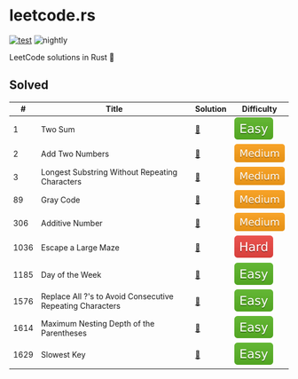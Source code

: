 # leetcode.rs

[![test](https://github.com/liuxiaotian/leetcode.rs/actions/workflows/ci.yml/badge.svg?branch=main)](https://github.com/liuxiaotian/leetcode.rs/actions/workflows/ci.yml)
![nightly](https://img.shields.io/badge/update-nightly-blue)

LeetCode solutions in Rust 🦀

## Solved

| #    | Title                                                     | Solution                                                     | Difficulty                |
| ---- | --------------------------------------------------------- | ------------------------------------------------------------ | ------------------------- |
| 1    | Two Sum                                                   | [📑](src/solutions/easy/two_sum.rs)                           | ![Easy](img/easy.svg)     |
| 2    | Add Two Numbers                                           | [📑](src/solutions/medium/add_two_numbers.rs)                 | ![Medium](img/medium.svg) |
| 3    | Longest Substring Without Repeating Characters            | [📑](src/solutions/medium/longest_substring_without_repeating_characters.rs) | ![Medium](img/medium.svg) |
| 89   | Gray Code                                                 | [📑](src/solutions/medium/gray_code.rs)                       | ![Medium](img/medium.svg) |
| 306  | Additive Number                                           | [📑](src/solutions/medium/additive_number.rs)                 | ![Medium](img/medium.svg) |
| 1036 | Escape a Large Maze                                       | [📑](src/solutions/medium/escape_a_large_maze.rs)             | ![Hard](img/hard.svg)     |
| 1185 | Day of the Week                                           | [📑](src/solutions/easy/day_of_the_week.rs)                   | ![Easy](img/easy.svg)     |
| 1576 | Replace All ?'s to Avoid Consecutive Repeating Characters | [📑](src/solutions/easy/replace_all_s_to_avoid_consecutive_repeating_characters.rs) | ![Easy](img/easy.svg)     |
| 1614 | Maximum Nesting Depth of the Parentheses                  | [📑](src/solutions/easy/maximum_nesting_depth_of_the_parentheses.rs) | ![Easy](img/easy.svg)     |
| 1629 | Slowest Key                                               | [📑](src/solutions/easy/slowest_key.rs)                       | ![Easy](img/easy.svg)     |

